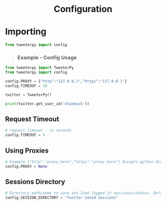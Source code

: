 <h1 align="center">Configuration</h1>

# Importing

```python
from tweeterpy import config
```

> ### Example - Config Usage

```python
from tweeterpy import TweeterPy
from tweeterpy import config

config.PROXY = {"http":"127.0.0.1","https":"127.0.0.1"}
config.TIMEOUT = 10

twitter = TweeterPy()

print(twitter.get_user_id('elonmusk'))

```

## Request Timeout

```python
# request timeout - in seconds
config.TIMEOUT = 5
```

## Using Proxies

```python
# Example {"http":"proxy_here","https":"proxy_here"} Accepts python dictionary.
config.PROXY = None
```

## Sessions Directory

```python
# Directory path/name to save and load logged in sessions/cookies. Default path is current directory. i.e. current_path/Twitter Saved Sessions
config.SESSION_DIRECTORY = "Twitter Saved Sessions"
```
